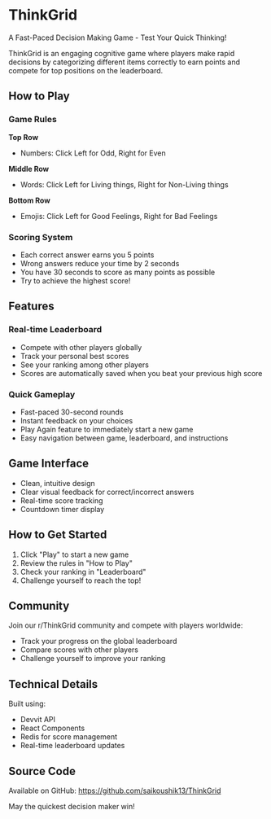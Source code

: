 

# ThinkGrid
A Fast-Paced Decision Making Game - Test Your Quick Thinking!

ThinkGrid is an engaging cognitive game where players make rapid decisions by categorizing different items correctly to earn points and compete for top positions on the leaderboard.

## How to Play

### Game Rules
**Top Row**
- Numbers: Click Left for Odd, Right for Even

**Middle Row**
- Words: Click Left for Living things, Right for Non-Living things

**Bottom Row**
- Emojis: Click Left for Good Feelings, Right for Bad Feelings

### Scoring System
- Each correct answer earns you 5 points
- Wrong answers reduce your time by 2 seconds
- You have 30 seconds to score as many points as possible
- Try to achieve the highest score!

## Features

### Real-time Leaderboard
- Compete with other players globally
- Track your personal best scores
- See your ranking among other players
- Scores are automatically saved when you beat your previous high score

### Quick Gameplay
- Fast-paced 30-second rounds
- Instant feedback on your choices
- Play Again feature to immediately start a new game
- Easy navigation between game, leaderboard, and instructions

## Game Interface
- Clean, intuitive design
- Clear visual feedback for correct/incorrect answers
- Real-time score tracking
- Countdown timer display

## How to Get Started
1. Click "Play" to start a new game
2. Review the rules in "How to Play"
3. Check your ranking in "Leaderboard"
4. Challenge yourself to reach the top!

## Community
Join our r/ThinkGrid community and compete with players worldwide:
- Track your progress on the global leaderboard
- Compare scores with other players
- Challenge yourself to improve your ranking

## Technical Details
Built using:
- Devvit API
- React Components
- Redis for score management
- Real-time leaderboard updates

## Source Code
Available on GitHub: https://github.com/saikoushik13/ThinkGrid

May the quickest decision maker win!
